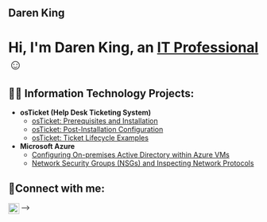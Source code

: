 ## Daren King

<h1>Hi, I'm Daren King, an <a href="https://linkedin.com/in/daren-king-7588b5188/">IT Professional</a>☺</h1>

<h2>👨‍💻 Information Technology Projects:</h2>

- <b>osTicket (Help Desk Ticketing System)</b>
  - [osTicket: Prerequisites and Installation](https://github.com/DLkingster/ostickets-prereqs)
  - [osTicket: Post-Installation Configuration](https://github.com/DLkingster/osTicket---Post-Install-Configuration)
  - [osTicket: Ticket Lifecycle Examples](https://github.com/DLkingster/ticket-lifecycle)
- <b>Microsoft Azure</b>
  - [Configuring On-premises Active Directory within Azure VMs](https://github.com/DLkingster/os-Ticket-configure-Active-Directory)
  - [Network Security Groups (NSGs) and Inspecting Network Protocols](https://github.com/DLkingster/azure-network-protocols)

<h2>🤳Connect with me:</h2>

[<img align="left" alt="Daren | LinkedIn" width="22px" src="https://cdn.jsdelivr.net/npm/simple-icons@v3/icons/linkedin.svg" />][linkedin]

[linkedin]: https://linkedin.com/in/Daren

-->
